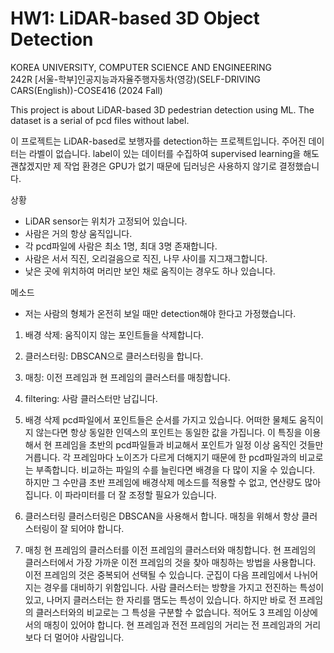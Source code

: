 # HW1: LiDAR-based 3D Object Detection
KOREA UNIVERSITY, COMPUTER SCIENCE AND ENGINEERING   
242R [서울-학부]인공지능과자율주행자동차(영강)(SELF-DRIVING CARS(English))-COSE416 (2024 Fall)


This project is about LiDAR-based 3D pedestrian detection using ML. The dataset is a serial of pcd files without label. 


이 프로젝트는 LiDAR-based로 보행자를 detection하는 프로젝트입니다. 주어진 데이터는 라벨이 없습니다. label이 있는 데이터를 수집하여 supervised learning을 해도 괜찮겠지만 제 작업 환경은 GPU가 없기 때문에 딥러닝은 사용하지 않기로 결정했습니다. 

상황
- LiDAR sensor는 위치가 고정되어 있습니다. 
- 사람은 거의 항상 움직입니다. 
- 각 pcd파일에 사람은 최소 1명, 최대 3명 존재합니다. 
- 사람은 서서 직진, 오리걸음으로 직진, 나무 사이를 지그재그합니다. 
- 낮은 곳에 위치하여 머리만 보인 채로 움직이는 경우도 하나 있습니다. 

메소드
- 저는 사람의 형체가 온전히 보일 때만 detection해야 한다고 가정했습니다. 
1. 배경 삭제: 움직이지 않는 포인트들을 삭제합니다.
2. 클러스터링: DBSCAN으로 클러스터링을 합니다.
3. 매칭: 이전 프레임과 현 프레임의 클러스터를 매칭합니다. 
4. filtering: 사람 클러스터만 남깁니다. 

1. 배경 삭제
pcd파일에서 포인트들은 순서를 가지고 있습니다. 어떠한 물체도 움직이지 않는다면 항상 동일한 인덱스의 포인트는 동일한 값을 가집니다. 이 특징을 이용해서 현 프레임을 초반의 pcd파일들과 비교해서 포인트가 일정 이상 움직인 것들만 거릅니다. 각 프레임마다 노이즈가 다르게 더해지기 때문에 한 pcd파일과의 비교로는 부족합니다. 비교하는 파일의 수를 늘린다면 배경을 다 많이 지울 수 있습니다. 하지만 그 수만큼 초반 프레임에 배경삭제 메소드를 적용할 수 없고, 연산량도 많아집니다. 이 파라미터를 더 잘 조정할 필요가 있습니다. 

2. 클러스터링
클러스터링은 DBSCAN을 사용해서 합니다. 매칭을 위해서 항상 클러스터링이 잘 되어야 합니다. 

3. 매칭
현 프레임의 클러스터를 이전 프레임의 클러스터와 매칭합니다. 현 프레임의 클러스터에서 가장 가까운 이전 프레임의 것을 찾아 매칭하는 방법을 사용합니다. 이전 프레임의 것은 중복되어 선택될 수 있습니다. 군집이 다음 프레임에서 나뉘어지는 경우를 대비하기 위함입니다. 사람 클러스터는 방향을 가지고 전진하는 특성이 있고, 나머지 클러스터는 한 자리를 맴도는 특성이 있습니다. 하지만 바로 전 프레임의 클러스터와의 비교로는 그 특성을 구분할 수 없습니다. 적어도 3 프레임 이상에서의 매칭이 있어야 합니다. 현 프레임과 전전 프레임의 거리는 전 프레임과의 거리보다 더 멀어야 사람입니다. 
